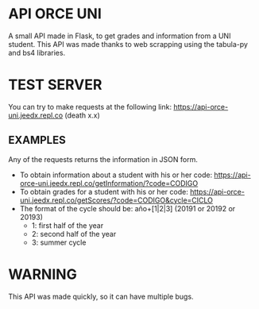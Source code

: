 # API ORCE UNI
A small API made in Flask, to get grades and information from a UNI student. This API was made thanks to web scrapping using the tabula-py and bs4 libraries.
# TEST SERVER
You can try to make requests at the following link: https://api-orce-uni.jeedx.repl.co (death x.x)
## EXAMPLES
Any of the requests returns the information in JSON form.
- To obtain information about a student with his or her code: https://api-orce-uni.jeedx.repl.co/getInformation/?code=CODIGO
- To obtain grades for a student with his or her code: https://api-orce-uni.jeedx.repl.co/getScores/?code=CODIGO&cycle=CICLO
- The format of the cycle should be: año+[1|2|3] (20191 or 20192 or 20193)
  - 1: first half of the year
  - 2: second half of the year
  - 3: summer cycle

# WARNING
This API was made quickly, so it can have multiple bugs.
